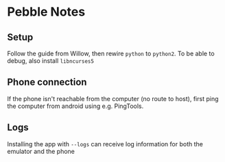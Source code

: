 Pebble Notes
============


Setup
-----

Follow the guide from Willow, then rewire `python` to `python2`.
To be able to debug, also install `libncurses5`

Phone connection
----------------

If the phone isn't reachable from the computer (no route to host), first ping the computer from android using e.g. PingTools.


Logs
----

Installing the app with `--logs` can receive log information for both the emulator and the phone